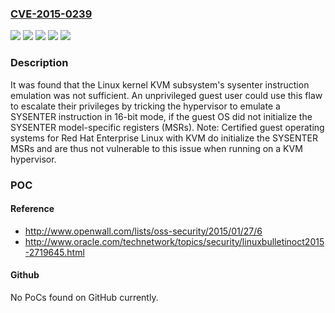 ### [CVE-2015-0239](https://cve.mitre.org/cgi-bin/cvename.cgi?name=CVE-2015-0239)
![](https://img.shields.io/static/v1?label=Product&message=Red%20Hat%20Enterprise%20Linux%206&color=blue)
![](https://img.shields.io/static/v1?label=Product&message=Red%20Hat%20Enterprise%20Linux%207&color=blue)
![](https://img.shields.io/static/v1?label=Version&message=!%200%3A2.6.32-573.el6%20&color=brighgreen)
![](https://img.shields.io/static/v1?label=Version&message=!%200%3A3.10.0-327.el7%20&color=brighgreen)
![](https://img.shields.io/static/v1?label=Vulnerability&message=Unchecked%20Error%20Condition&color=brighgreen)

### Description

It was found that the Linux kernel KVM subsystem's sysenter instruction emulation was not sufficient. An unprivileged guest user could use this flaw to escalate their privileges by tricking the hypervisor to emulate a SYSENTER instruction in 16-bit mode, if the guest OS did not initialize the SYSENTER model-specific registers (MSRs). Note: Certified guest operating systems for Red Hat Enterprise Linux with KVM do initialize the SYSENTER MSRs and are thus not vulnerable to this issue when running on a KVM hypervisor.

### POC

#### Reference
- http://www.openwall.com/lists/oss-security/2015/01/27/6
- http://www.oracle.com/technetwork/topics/security/linuxbulletinoct2015-2719645.html

#### Github
No PoCs found on GitHub currently.

